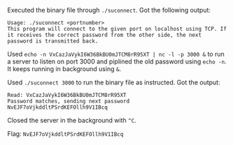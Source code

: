 Executed the binary file through `./suconnect`. Got the following output:
```
Usage: ./suconnect <portnumber>
This program will connect to the given port on localhost using TCP. If it receives the correct password from the other side, the next password is transmitted back.
```

Used `echo -n VxCazJaVykI6W36BkBU0mJTCM8rR95XT | nc -l -p 3000 &` to run a server to listen on port 3000 and piplined the old password using `echo -n`. It keeps running in background using `&`.

Used `./suconnect 3000` to run the binary file as instructed. Got the output:
```
Read: VxCazJaVykI6W36BkBU0mJTCM8rR95XT
Password matches, sending next password
NvEJF7oVjkddltPSrdKEFOllh9V1IBcq
```

Closed the server in the background with `^C`.

Flag: `NvEJF7oVjkddltPSrdKEFOllh9V1IBcq`
